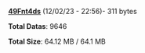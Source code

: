 [**49Fnt4ds**](/data/49Fnt4ds.txt) (12/02/23 - 22:56)- 311 bytes

**Total Datas**: 9646

**Total Size**: 64.12 MB / 64.1 MB